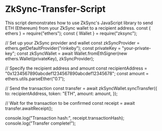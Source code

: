  # ZkSync-Transfer-Script  
This script demonstrates how to use ZkSync's JavaScript library to send ETH (Ethereum) from your ZkSync wallet to a recipient address. 
const { ethers } = require("ethers");
const { Wallet } = require("zksync");

// Set up your ZkSync provider and wallet
const zkSyncProvider = ethers.getDefaultProvider("rinkeby");
const privateKey = "your-private-key";
const zkSyncWallet = await Wallet.fromEthSigner(new ethers.Wallet(privateKey), zkSyncProvider);

// Specify the recipient address and amount
const recipientAddress = "0x1234567890abcdef1234567890abcdef12345678";
const amount = ethers.utils.parseEther("0.1");

// Send the transaction
const transfer = await zkSyncWallet.syncTransfer({
  to: recipientAddress,
  token: "ETH",
  amount: amount,
});

// Wait for the transaction to be confirmed
const receipt = await transfer.awaitReceipt();

console.log("Transaction hash:", receipt.transactionHash);
console.log("Transfer complete!");
 
